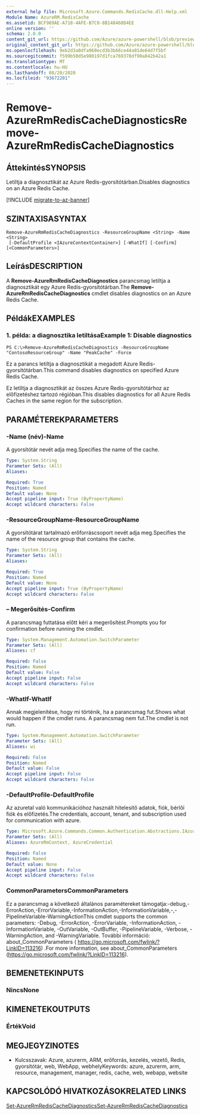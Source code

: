 ```yaml
---
external help file: Microsoft.Azure.Commands.RedisCache.dll-Help.xml
Module Name: AzureRM.RedisCache
ms.assetid: BCF989AE-A718-4AFE-B7C0-8B148468D4EE
online version: ''
schema: 2.0.0
content_git_url: https://github.com/Azure/azure-powershell/blob/preview/src/ResourceManager/RedisCache/Commands.RedisCache/help/Remove-AzureRmRedisCacheDiagnostics.md
original_content_git_url: https://github.com/Azure/azure-powershell/blob/preview/src/ResourceManager/RedisCache/Commands.RedisCache/help/Remove-AzureRmRedisCacheDiagnostics.md
ms.openlocfilehash: 9eb2d3a0dfa960ecd3b3b66ce44a01de64d7f5bf
ms.sourcegitcommit: f599b50d5e980197d1fca769378df90a842b42a1
ms.translationtype: MT
ms.contentlocale: hu-HU
ms.lasthandoff: 08/20/2020
ms.locfileid: "93672201"
---
```

# <span data-ttu-id="c328b-101">Remove-AzureRmRedisCacheDiagnostics</span><span class="sxs-lookup"><span data-stu-id="c328b-101">Remove-AzureRmRedisCacheDiagnostics</span></span>

## <span data-ttu-id="c328b-102">Áttekintés</span><span class="sxs-lookup"><span data-stu-id="c328b-102">SYNOPSIS</span></span>
<span data-ttu-id="c328b-103">Letiltja a diagnosztikát az Azure Redis-gyorsítótárban.</span><span class="sxs-lookup"><span data-stu-id="c328b-103">Disables diagnostics on an Azure Redis Cache.</span></span>

[!INCLUDE [migrate-to-az-banner](../../includes/migrate-to-az-banner.md)]

## <span data-ttu-id="c328b-104">SZINTAXISA</span><span class="sxs-lookup"><span data-stu-id="c328b-104">SYNTAX</span></span>

```
Remove-AzureRmRedisCacheDiagnostics -ResourceGroupName <String> -Name <String>
 [-DefaultProfile <IAzureContextContainer>] [-WhatIf] [-Confirm] [<CommonParameters>]
```

## <span data-ttu-id="c328b-105">Leírás</span><span class="sxs-lookup"><span data-stu-id="c328b-105">DESCRIPTION</span></span>
<span data-ttu-id="c328b-106">A **Remove-AzureRmRedisCacheDiagnostics** parancsmag letiltja a diagnosztikát egy Azure Redis-gyorsítótárban.</span><span class="sxs-lookup"><span data-stu-id="c328b-106">The **Remove-AzureRmRedisCacheDiagnostics** cmdlet disables diagnostics on an Azure Redis Cache.</span></span>

## <span data-ttu-id="c328b-107">Példák</span><span class="sxs-lookup"><span data-stu-id="c328b-107">EXAMPLES</span></span>

### <span data-ttu-id="c328b-108">1. példa: a diagnosztika letiltása</span><span class="sxs-lookup"><span data-stu-id="c328b-108">Example 1: Disable diagnostics</span></span>
```
PS C:\>Remove-AzureRmRedisCacheDiagnostics -ResourceGroupName "ContosoResourceGroup" -Name "PeakCache" -Force
```

<span data-ttu-id="c328b-109">Ez a parancs letiltja a diagnosztikát a megadott Azure Redis-gyorsítótárban.</span><span class="sxs-lookup"><span data-stu-id="c328b-109">This command disables diagnostics on specified Azure Redis Cache.</span></span>

<span data-ttu-id="c328b-110">Ez letiltja a diagnosztikát az összes Azure Redis-gyorsítótárhoz az előfizetéshez tartozó régióban.</span><span class="sxs-lookup"><span data-stu-id="c328b-110">This disables diagnostics for all Azure Redis Caches in the same region for the subscription.</span></span>

## <span data-ttu-id="c328b-111">PARAMÉTEREK</span><span class="sxs-lookup"><span data-stu-id="c328b-111">PARAMETERS</span></span>

### <span data-ttu-id="c328b-112">-Name (név)</span><span class="sxs-lookup"><span data-stu-id="c328b-112">-Name</span></span>
<span data-ttu-id="c328b-113">A gyorsítótár nevét adja meg.</span><span class="sxs-lookup"><span data-stu-id="c328b-113">Specifies the name of the cache.</span></span>

```yaml
Type: System.String
Parameter Sets: (All)
Aliases: 

Required: True
Position: Named
Default value: None
Accept pipeline input: True (ByPropertyName)
Accept wildcard characters: False
```

### <span data-ttu-id="c328b-114">-ResourceGroupName</span><span class="sxs-lookup"><span data-stu-id="c328b-114">-ResourceGroupName</span></span>
<span data-ttu-id="c328b-115">A gyorsítótárat tartalmazó erőforráscsoport nevét adja meg.</span><span class="sxs-lookup"><span data-stu-id="c328b-115">Specifies the name of the resource group that contains the cache.</span></span>

```yaml
Type: System.String
Parameter Sets: (All)
Aliases: 

Required: True
Position: Named
Default value: None
Accept pipeline input: True (ByPropertyName)
Accept wildcard characters: False
```

### <span data-ttu-id="c328b-116">– Megerősítés</span><span class="sxs-lookup"><span data-stu-id="c328b-116">-Confirm</span></span>
<span data-ttu-id="c328b-117">A parancsmag futtatása előtt kéri a megerősítést.</span><span class="sxs-lookup"><span data-stu-id="c328b-117">Prompts you for confirmation before running the cmdlet.</span></span>

```yaml
Type: System.Management.Automation.SwitchParameter
Parameter Sets: (All)
Aliases: cf

Required: False
Position: Named
Default value: False
Accept pipeline input: False
Accept wildcard characters: False
```

### <span data-ttu-id="c328b-118">-WhatIf</span><span class="sxs-lookup"><span data-stu-id="c328b-118">-WhatIf</span></span>
<span data-ttu-id="c328b-119">Annak megjelenítése, hogy mi történik, ha a parancsmag fut.</span><span class="sxs-lookup"><span data-stu-id="c328b-119">Shows what would happen if the cmdlet runs.</span></span>
<span data-ttu-id="c328b-120">A parancsmag nem fut.</span><span class="sxs-lookup"><span data-stu-id="c328b-120">The cmdlet is not run.</span></span>

```yaml
Type: System.Management.Automation.SwitchParameter
Parameter Sets: (All)
Aliases: wi

Required: False
Position: Named
Default value: False
Accept pipeline input: False
Accept wildcard characters: False
```

### <span data-ttu-id="c328b-121">-DefaultProfile</span><span class="sxs-lookup"><span data-stu-id="c328b-121">-DefaultProfile</span></span>
<span data-ttu-id="c328b-122">Az azuretal való kommunikációhoz használt hitelesítő adatok, fiók, bérlői fiók és előfizetés.</span><span class="sxs-lookup"><span data-stu-id="c328b-122">The credentials, account, tenant, and subscription used for communication with azure.</span></span>

```yaml
Type: Microsoft.Azure.Commands.Common.Authentication.Abstractions.IAzureContextContainer
Parameter Sets: (All)
Aliases: AzureRmContext, AzureCredential

Required: False
Position: Named
Default value: None
Accept pipeline input: False
Accept wildcard characters: False
```

### <span data-ttu-id="c328b-123">CommonParameters</span><span class="sxs-lookup"><span data-stu-id="c328b-123">CommonParameters</span></span>
<span data-ttu-id="c328b-124">Ez a parancsmag a következő általános paramétereket támogatja:-debug,-ErrorAction,-ErrorVariable,-InformationAction,-InformationVariable,-,-PipelineVariable-WarningAction</span><span class="sxs-lookup"><span data-stu-id="c328b-124">This cmdlet supports the common parameters: -Debug, -ErrorAction, -ErrorVariable, -InformationAction, -InformationVariable, -OutVariable, -OutBuffer, -PipelineVariable, -Verbose, -WarningAction, and -WarningVariable.</span></span> <span data-ttu-id="c328b-125">További információ: about_CommonParameters ( https://go.microsoft.com/fwlink/?LinkID=113216) .</span><span class="sxs-lookup"><span data-stu-id="c328b-125">For more information, see about_CommonParameters (https://go.microsoft.com/fwlink/?LinkID=113216).</span></span>

## <span data-ttu-id="c328b-126">BEMENETEK</span><span class="sxs-lookup"><span data-stu-id="c328b-126">INPUTS</span></span>

### <span data-ttu-id="c328b-127">Nincs</span><span class="sxs-lookup"><span data-stu-id="c328b-127">None</span></span>

## <span data-ttu-id="c328b-128">KIMENETEK</span><span class="sxs-lookup"><span data-stu-id="c328b-128">OUTPUTS</span></span>

### <span data-ttu-id="c328b-129">Érték</span><span class="sxs-lookup"><span data-stu-id="c328b-129">Void</span></span>

## <span data-ttu-id="c328b-130">MEGJEGYZI</span><span class="sxs-lookup"><span data-stu-id="c328b-130">NOTES</span></span>
* <span data-ttu-id="c328b-131">Kulcsszavak: Azure, azurerm, ARM, erőforrás, kezelés, vezető, Redis, gyorsítótár, web, WebApp, webhely</span><span class="sxs-lookup"><span data-stu-id="c328b-131">Keywords: azure, azurerm, arm, resource, management, manager, redis, cache, web, webapp, website</span></span>

## <span data-ttu-id="c328b-132">KAPCSOLÓDÓ HIVATKOZÁSOK</span><span class="sxs-lookup"><span data-stu-id="c328b-132">RELATED LINKS</span></span>

[<span data-ttu-id="c328b-133">Set-AzureRmRedisCacheDiagnostics</span><span class="sxs-lookup"><span data-stu-id="c328b-133">Set-AzureRmRedisCacheDiagnostics</span></span>](./Set-AzureRmRedisCacheDiagnostics.md)


